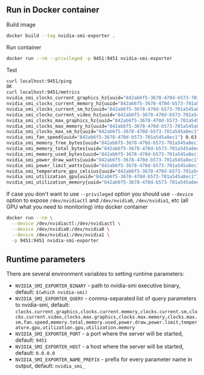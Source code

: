 ## Run in Docker container

Build image 
```bash
docker build --tag nvidia-smi-exporter .
```

Run container
```bash
docker run --rm --privileged -p 9451:9451 nvidia-smi-exporter
```

Test
```bash
curl localhost:9451/ping
OK
curl localhost:9451/metrics
nvidia_smi_clocks_current_graphics_hz{uuid="842ab6f5-3678-470d-b573-701a545a8ec1"} 1974000000
nvidia_smi_clocks_current_memory_hz{uuid="842ab6f5-3678-470d-b573-701a545a8ec1"} 5130000000
nvidia_smi_clocks_current_sm_hz{uuid="842ab6f5-3678-470d-b573-701a545a8ec1"} 1974000000
nvidia_smi_clocks_current_video_hz{uuid="842ab6f5-3678-470d-b573-701a545a8ec1"} 1771000000
nvidia_smi_clocks_max_graphics_hz{uuid="842ab6f5-3678-470d-b573-701a545a8ec1"} 1999000000
nvidia_smi_clocks_max_memory_hz{uuid="842ab6f5-3678-470d-b573-701a545a8ec1"} 5005000000
nvidia_smi_clocks_max_sm_hz{uuid="842ab6f5-3678-470d-b573-701a545a8ec1"} 1999000000
nvidia_smi_fan_speed{uuid="842ab6f5-3678-470d-b573-701a545a8ec1"} 0.63
nvidia_smi_memory_free_bytes{uuid="842ab6f5-3678-470d-b573-701a545a8ec1"} 7722762240
nvidia_smi_memory_total_bytes{uuid="842ab6f5-3678-470d-b573-701a545a8ec1"} 8513388544
nvidia_smi_memory_used_bytes{uuid="842ab6f5-3678-470d-b573-701a545a8ec1"} 790626304
nvidia_smi_power_draw_watts{uuid="842ab6f5-3678-470d-b573-701a545a8ec1"} 65.27
nvidia_smi_power_limit_watts{uuid="842ab6f5-3678-470d-b573-701a545a8ec1"} 216.0
nvidia_smi_temperature_gpu_celsius{uuid="842ab6f5-3678-470d-b573-701a545a8ec1"} 71
nvidia_smi_utilization_gpu{uuid="842ab6f5-3678-470d-b573-701a545a8ec1"} 0.0
nvidia_smi_utilization_memory{uuid="842ab6f5-3678-470d-b573-701a545a8ec1"} 0.0
```

If case you don't want to use `--privileged` option you should use `--device` option to expose `/dev/nvidiactl` and `/dev/nvidia0`, `/dev/nvidia1`, etc (all GPU what you need to monitoring) into docker container

```bash
docker run --rm \
  --device /dev/nvidiactl:/dev/nvidiactl \
  --device /dev/nvidia0:/dev/nvidia0 \
  --device /dev/nvidia1:/dev/nvidia1 \
  -p 9451:9451 nvidia-smi-exporter
```

## Runtime parameters

There are several environment variables to setting runtime parameters:

- `NVIDIA_SMI_EXPORTER_BINARY` - path to nvidia-smi executive binary, default: `$(which nvidia-smi)`
- `NVIDIA_SMI_EXPORTER_QUERY` - comma-separated list of query parameters to nvidia-smi, default: `clocks.current.graphics,clocks.current.memory,clocks.current.sm,clocks.current.video,clocks.max.graphics,clocks.max.memory,clocks.max.sm,fan.speed,memory.total,memory.used,power.draw,power.limit,temperature.gpu,utilization.gpu,utilization.memory`
- `NVIDIA_SMI_EXPORTER_PORT` - a port where the server will be started, default: `9451`
- `NVIDIA_SMI_EXPORTER_HOST` - a host where the server will be started, default: `0.0.0.0`
- `NVIDIA_SMI_EXPORTER_NAME_PREFIX` - prefix for every parameter name in output, default: `nvidia_smi_`
